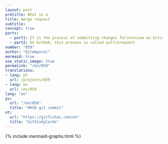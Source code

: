 ```yaml
---
layout: post
pretitle: What is a 
title: merge request
subtitle:
concept: true
parts:
  - part1: It is the process of submitting changes for\nreview on GitLab
  - part2: On GitHub, this process is called pull\nrequest
number: "059"
author: "@jtemporal"
mermaid: true
use_static_image: true
permalink: "/en/059"
translations:
- lang: pt
  url: /projects/059
- lang: es
  url: /es/059
lang: "en"
pv:
  url: "/en/058"
  title: "#058 git commit"
nt:
  url: "https://gitfichas.com/en"
  title: "GitStudyCards"
---
```

{% include mermaid-graphs.html %}
